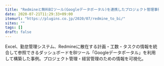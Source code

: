 ```yaml
---
title: "Redmineと無料BIツール(Googleデータポータル)を連携したプロジェクト管理事例"
date: 2020-07-21T11:29:33+09:00
itemurl: "https://plugins.co.jp/2020/07/redmine_to_bi/"
sites: ""
tags: []
draft: false
---
```


Excel、勤怠管理システム、Redmineに散在する計画・工数・タスクの情報を統合して参照できるダッシュボードをBIツール「Googleデータポータル」を利用して構築した事例。プロジェクト管理・経営管理のための情報を可視化。
